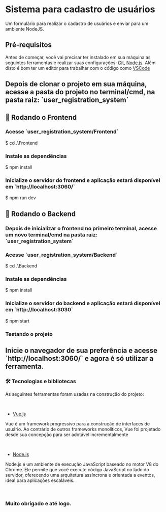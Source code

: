 <h1>Sistema para cadastro de usuários</h1>
<p>Um formulário para realizar o cadastro de usuários e enviar para um ambiente NodeJS.</p>

<h2>Pré-requisitos</h2>
<p>
Antes de começar, você vai precisar ter instalado em sua máquina as seguintes ferramentas e realizar suas configurações:
<a href="https://git-scm.com">Git</a>, <a href="https://nodejs.org/en/">Node.js</a>. 
Além disto é bom ter um editor para trabalhar com o código como <a href="https://code.visualstudio.com/">VSCode</a>
</p>

<h2>Depois de clonar o projeto em sua máquina, acesse a pasta do projeto no terminal/cmd, na pasta raiz: `user_registration_system`</h2>

<h2>🎲 Rodando o Frontend</h2>

<h3>Acesse `user_registration_system/Frontend`</h3>
$ cd .\Frontend

<h3>Instale as dependências</h3>
$ npm install

<h3>Inicialize o servidor do frontend e aplicação estará disponível em `http://localhost:3060/`</h3>
$ npm run dev

<h2>🎲 Rodando o Backend</h2>
<h3>Depois de inicializar o frontend no primeiro terminal, acesse um novo terminal/cmd na pasta raiz: `user_registration_system`</h3>

<h3>Acesse `user_registration_system/Backend`</h3>
$ cd .\Backend

<h3>Instale as dependências</h3>
$ npm install

<h3>Inicialize o servidor do backend e aplicação estará disponível em `http://localhost:3030`</h3>
$ npm start


<h3>Testando o projeto</h3>
<h2>Inicie o navegador de sua preferência e acesse `http://localhost:3060/` e agora é só utilizar a ferramenta.</h2>

<h3>🛠 Tecnologias e bibliotecas</h3>
<p>As seguintes ferramentas foram usadas na construção do projeto:</p>
<br>

- [Vue.js](https://br.vuejs.org/)
<p>Vue é um framework progressivo para a construção de interfaces de usuário. Ao contrário de outros frameworks monolíticos, Vue foi projetado desde sua concepção para ser adotável incrementalmente<p>
<br>

- [Node.js](https://nodejs.org/en)
<p>Node.js é um ambiente de execução JavaScript baseado no motor V8 do Chrome. Ele permite que você execute código JavaScript no lado do servidor, oferecendo uma arquitetura assíncrona e orientada a eventos, ideal para aplicações escaláveis.<p>
<br>

<h3>Muito obrigado e até logo.</h3>
